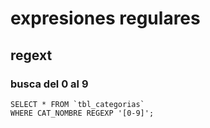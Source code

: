 # expresiones regulares

## regext
### busca del 0 al 9
~~~
SELECT * FROM `tbl_categorias`
WHERE CAT_NOMBRE REGEXP '[0-9]';
~~~